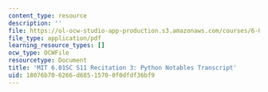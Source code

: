 ```yaml
---
content_type: resource
description: ''
file: https://ol-ocw-studio-app-production.s3.amazonaws.com/courses/6-01sc-introduction-to-electrical-engineering-and-computer-science-i-spring-2011/18076b706266d68515700f0dfdf36bf9_MIT6_01SC_rec3_300k.pdf
file_type: application/pdf
learning_resource_types: []
ocw_type: OCWFile
resourcetype: Document
title: 'MIT 6.01SC S11 Recitation 3: Python Notables Transcript'
uid: 18076b70-6266-d685-1570-0f0dfdf36bf9
---
```

